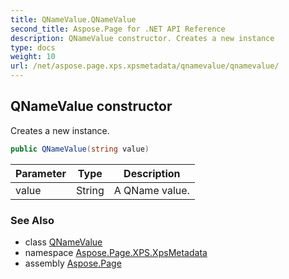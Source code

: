 ```yaml
---
title: QNameValue.QNameValue
second_title: Aspose.Page for .NET API Reference
description: QNameValue constructor. Creates a new instance
type: docs
weight: 10
url: /net/aspose.page.xps.xpsmetadata/qnamevalue/qnamevalue/
---
```

## QNameValue constructor

Creates a new instance.

```csharp
public QNameValue(string value)
```

| Parameter | Type | Description |
| --- | --- | --- |
| value | String | A QName value. |

### See Also

* class [QNameValue](../)
* namespace [Aspose.Page.XPS.XpsMetadata](../../qnamevalue/)
* assembly [Aspose.Page](../../../)


